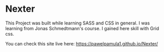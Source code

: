 # Nexter

This Project was built while learning SASS and CSS in general. I was learning from Jonas Schmedtmann's course. I gained here skill with Grid css. 

You can check this site live here: https://pawelpamula1.github.io/Nexter/
